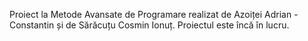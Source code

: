 Proiect la Metode Avansate de Programare realizat de Azoiței Adrian - Constantin și de Sărăcuțu Cosmin Ionuț.
Proiectul este încă în lucru.
